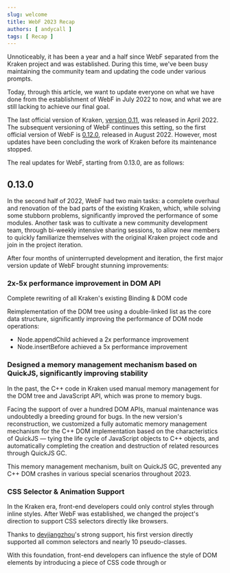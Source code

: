 ```yaml
---
slug: welcome
title: WebF 2023 Recap
authors: [ andycall ]
tags: [ Recap ]
---
```


Unnoticeably, it has been a year and a half since WebF separated from the Kraken project and was established. During
this time, we've been busy maintaining the community team and updating the code under various prompts.

Today, through this article, we want to update everyone on what we have done from the establishment of WebF in July 2022
to now, and what we are still lacking to achieve our final goal.

The last official version of Kraken, [version 0.11](https://github.com/openkraken/kraken/releases/tag/0.11.0), was
released in April 2022. The subsequent versioning of WebF
continues this setting, so the first official version of WebF
is [0.12.0](https://github.com/openwebf/webf/releases/tag/0.12.0), released in August 2022. However, most updates
have been concluding the work of Kraken before its maintenance stopped.

The real updates for WebF, starting from 0.13.0, are as follows:

## 0.13.0

In the second half of 2022, WebF had two main tasks: a complete overhaul and renovation of the bad parts of the existing
Kraken, which, while solving some stubborn problems, significantly improved the performance of some modules. Another
task was to cultivate a new community development team, through bi-weekly intensive sharing sessions, to allow new
members to quickly familiarize themselves with the original Kraken project code and join in the project iteration.

After four months of uninterrupted development and iteration, the first major version update of WebF brought stunning
improvements:

### 2x-5x performance improvement in DOM API

Complete rewriting of all Kraken's existing Binding & DOM code

Reimplementation of the DOM tree using a double-linked list as the core data structure, significantly improving the
performance of DOM node operations:

+ Node.appendChild achieved a 2x performance improvement
+ Node.insertBefore achieved a 5x performance improvement

### Designed a memory management mechanism based on QuickJS, significantly improving stability

In the past, the C++ code in Kraken used manual memory management for the DOM tree and JavaScript API, which was prone
to memory bugs.

Facing the support of over a hundred DOM APIs, manual maintenance was undoubtedly a breeding ground for
bugs. In the new version's reconstruction, we customized a fully automatic memory management mechanism for the C++ DOM
implementation based on the characteristics of QuickJS — tying the life cycle of JavaScript objects to C++ objects, and
automatically completing the creation and destruction of related resources through QuickJS GC.

This memory management mechanism, built on QuickJS GC, prevented any C++ DOM crashes in various special scenarios
throughout 2023.

### CSS Selector & Animation Support

In the Kraken era, front-end developers could only control styles through inline styles. After WebF was established, we
changed the project's direction to support CSS selectors directly like browsers.

Thanks to [devjiangzhou](https://github.com/devjiangzhou)'s strong support,
his first version directly supported all common selectors and nearly 10 pseudo-classes.

With this foundation, front-end developers can influence the style of DOM elements by introducing a piece of CSS code
through <link /> or <style /> tags, just like in browsers.

This version also added support for @keyframe and CSS animation, for which we thank the outstanding contribution from
the front-end team of Tencent's Honor of Kings.

### A Brand New Flutter Widget Adapter

As a web rendering engine built on Flutter, connectivity with the existing Flutter ecosystem is also an important part.
Due to some limitations in Kraken's existing Flutter Widget adapter, it could not support all types of Flutter Widgets.

Therefore, We also made significant improvements to the original adapter, supporting multiple nesting and optimizing the
performance of custom tag attribute reading operations.

## 0.14.0

0.14.0 represents a leap in WebF's first official version in 2023. With WebF's trial and online validation in our VIP
customers' companies in the first half of 2023, we collected a lot of application cases and actual production
data. Based on this feedback, we further iterated and updated WebF's functionality.

### 40% performance improvement in QuickJS

With the contribution of [ErosZy](https://github.com/ErosZy), we significantly optimized the QuickJS provided by the
officials. Not only did we fix the issue of missing column numbers in error stacks, but we also added Inline Cache
support based on the existing code.

Meanwhile, the overall runtime efficiency improved by nearly 40%:

|               | bellard/quickjs (2788d71) | openwebf/quickjs (latest) |
|---------------|---------------------------|---------------------------|
| Richards      | 1188                      | 1457                      |
| Crypto        | 1443                      | 1527                      |
| RayTrace      | 744                       | 1995                      |
| NavierStokes  | 2775                      | 2979                      |
| DeltaBlue     | 1100                      | 1595                      |
| Total score   | 1312                      | 1840 (+40.2%)             |
| File Size(KB) | 1.3M                      | 1.4M                      |

### Windows Platform Support

By making QuickJS compatible with Windows platform builds, the QuickJS maintained by WebF team can now be compiled and
built
using MSVC compiler, and Flutter has long provided support for the Windows platform.

![img](./windows_support.png)

### Partial SVG Support

As the community team gradually got the hang of the Kraken project code, [XGHeaven](https://github.com/XGHeaven) from
ByteDance submitted basic
support for SVG. Since then, some SVG-based fonts and icons can be directly displayed in WebF. Thanks to this colleague
for his contribution and support to the WebF project.

The first batch of implementations supported the following five SVG tags:

+ `<svg>`
+ `<rect>`
+ `<path>`
  + `<d>`
+ `<text>`
+ `<g>`

### Numerous API additions and Bug Fixes

Through our exploration of common business codes, WebF supported very commonly used APIs in its own
business in 0.14.0:

+ window.getComputedStyle [Jiangzhou](https://github.com/devjiangzhou)
+ localStorage and sessionStorage
+ atob and btoa
+ Element.classList
+ CanvasRenderingContext2D.createLinearGradients and createRadialGradient
+ Element.querySelectorAll and Element.querySelector
+ document.domain
+ Element.dataset
+ Element.match
+ Element.closest

We also adapted the Vue SSR function, and now businesses based on Vue SSR can run directly on WebF.

In addition, we fixed 58 various issues, which can be seen in the 0.14.0 ChangeLog.

Also, in the 0.14.0 version, several WebF contributors joined,
including [answer-huang](https://github.com/answer-huang), [suyulin](https://github.com/suyulin), [Storm-M](https://github.com/Storm-M),
[calvinchengx](https://github.com/calvinchengx),
[hzbhzb](https://github.com/hzbhzb), and [zjt123](https://github.com/zjt123).

## 0.15.0

### Support for Event Delegation

The VipShop team, during their use of WebF, found that there were a lot of codes in the business based on event
delegation. So they specifically allocated manpower and time to help WebF support the event delegation function. Now
WebF's EventTarget.addEventListener also supports passing true as the third parameter to monitor an event delegation
operation. We thank the VipShop client team for their outstanding contribution.

### More SVG Tags and CSS Capability Support

[XGHeaven](https://github.com/XGHeaven) spent some time in this version adding support for two new SVG
tags: `<circle />` and `<ellipse>`.

This version also added support for `@font-face` and ::before and ::after. With these capabilities, front-end developers
can dynamically load some font files or display various patterns through SVG.

### Fixing More Issues and Discovering More Problems

As the application scenarios gradually deepened, WebF fixed more discovered issues along the way. Through actual
business case studies, we identified current fatal weaknesses in the WebF system, which will profoundly impact
subsequent version iterations.

Also, in the 0.15.0 version, several more WebF contributors joined,
including [jinwencan](https://github.com/jinwencan), [AlexV525](https://github.com/AlexV525), [looseyi](https://github.com/looseyi),
[xxrlzzz](https://github.com/xxrlzzz), and
[penneryu](https://github.com/penneryu).

## The Upcoming 0.16.0

### Support for MutationObserver

MutationObserver plays a very important role in some special scenarios, and only by providing a native implementation
can we simultaneously take care of performance and full functionality.

The MutationObserver feature is now stable and available on the main branch.

### Dedicated Thread Mode

After analyzing various actual business, we found that front-end business's JS code occupies most of the process of
loading and updating a page. Since Kraken adopts a single-thread architecture, with JS execution and Dart/Flutter
running entirely on the same thread, having front-end virtual DOM calculations run on QuickJS, which is much slower
compared to JIT engines like V8, severely affects UI updates and rendering, leading to visible stuttering.

Therefore, we also introduced a multi-thread architecture similar to React-Native and Mini-Programs — executing JS on an
independent thread. Even if JS execution takes hundreds of ms, it won't affect users' scrolling and UI drawing, making
it feel smooth.

In subsequent WebF versions, dedicated thread mode will be the default feature, while also retaining the original
single-thread running mode.

### Preloading and Offscreen Rendering Modes

When using WebView to load a page, the most common performance optimization techniques are WebView preheating and page
preloading. WebF also provides an API for preloading functionality, similar to this feature. Developers only need to
trigger preloading in advance, so that when the page is opened, the page code can be executed and the page rendered
immediately without the need for network access.

Compared to basic preloading functions, WebF offers even greater optimization potential than WebView. Unlike WebView's
implementation of offscreen rendering, which consumes a large amount of memory resources, WebF can halt the page loading
process at the stage before rendering, preserving the current state.

When users actually enter the page, the execution of JS/CSS/HTML in the page is skipped, and it directly enters the
rendering process. Tests have shown that this can
effectively **reduce about 90% of the initial screen load time**, allowing users to see the complete page content almost
instantly without any blank screen.

This feature is currently in the verification and testing phase, and it is believed that soon, in the official 0.16.0
version, everyone will be able to experience this ultimate loading functionality.

## What's next?

WebF still has some way to go before it becomes a fully supported, high-performance, stable, and user-friendly version
for the web ecosystem, with current progress at about 72%.

In 2024, WebF will continue to develop in this direction. The known new features planned include:

+ CSS/Style Support 2.0: Rewriting the existing Dart code in C++ to elevate the performance of CSS selectors to the same
  level as browsers.
+ Support for Multiple JavaScript Engines such as V8/JavaScriptCore: The newly restructured Bindings have reserved
  interfaces for multi-engine support. We will offer a choice of different JavaScript Engines to suit various business
  scales and application scenarios.
+ Native Rust Support: Providing native performance for Rust applications in DOM/Web APIs while maintaining dynamism,
  allowing Rust web applications to run natively on Flutter.
+ Hybrid Routing Support: Current web applications and client/Flutter routing are disjointed. We plan to offer a
  customized version of Vue-Router or React-Router, turning each subpage into a complete Flutter page.
+ StackingContext Support: Similar to browser-like z-index support.
+ Rich Text Layout Support: Supporting mixed layout of text and images, multi-layered and multi-line inline elements.